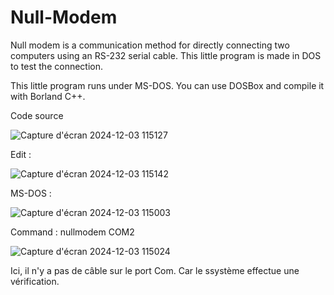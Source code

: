 # Null-Modem
Null modem is a communication method for directly connecting two computers using an RS-232 serial cable. This little program is made in DOS to test the connection.

This little program runs under MS-DOS. You can use DOSBox and compile it with Borland C++. 


Code source 

![Capture d'écran 2024-12-03 115127](https://github.com/user-attachments/assets/33066c5d-eec4-486e-8543-236d18ae8f23)

Edit : 

![Capture d'écran 2024-12-03 115142](https://github.com/user-attachments/assets/b634d1d3-8870-48e9-8d11-ed4e0f8d706e)

MS-DOS : 

![Capture d'écran 2024-12-03 115003](https://github.com/user-attachments/assets/9b621f2b-6944-4fad-b280-c2f400f69fc7)

Command : nullmodem COM2

![Capture d'écran 2024-12-03 115024](https://github.com/user-attachments/assets/f7e7e00a-f8bc-4865-aeab-71ff2390c374)

Ici, il n'y a pas de câble sur le port Com. Car le ssystème effectue une vérification. 
